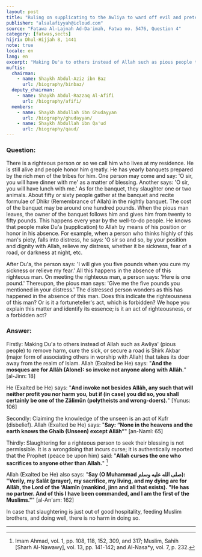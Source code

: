 ```yaml
---
layout: post
title: "Ruling on supplicating to the Awliya to ward off evil and pretending to know the Ghayb"
publisher: "alsalafiyyah@icloud.com"
source: "Fatawa Al-Lajnah Ad-Da'imah, Fatwa no. 5476, Question 4"
category: [fatwas,sects]
hijri: Dhul-Hijjah 8, 1441
note: true
locale: en
lang: en
excerpt: "Making Du'a to others instead of Allah such as pious people to remove harm, cure the sick, or secure a road is Shirk Akbar  that takes its doer away from the realm of Islam."
muftis:
  chairman: 
    - name: Shaykh Abdul-Aziz ibn Baz
      url: /biography/binbaz/
  deputy_chairman:
    - name: Shaykh Abdul-Razzaq Al-Afifi
      url: /biography/afifi/
  members: 
    - name: Shaykh Abdullah ibn Ghudayyan
      url: /biography/ghudayyan/
    - name: Shaykh Abdullah ibn Qa'ud
      url: /biography/qaud/
---
```


### Question: 

There is a righteous person or so we call him who lives at my residence. He is still alive and people honor him greatly. He has yearly banquets prepared by the rich men of the tribes for him. One person may come and say: 'O sir, you will have dinner with me' as a matter of blessing. Another says: 'O sir, you will have lunch with me.' As for the banquet, they slaughter one or two animals. About fifty or sixty people gather at the banquet and recite formulae of Dhikr (Remembrance of Allah) in the nightly banquet. The cost of the banquet may be around one hundred pounds. When the pious man leaves, the owner of the banquet follows him and gives him from twenty to fifty pounds. This happens every year by the well-to-do people. He knows that people make Du'a (supplication) to Allah by means of his position or honor in his absence. For example, when a person who thinks highly of this man's piety, falls into distress, he says: 'O sir so and so, by your position and dignity with Allah, relieve my distress, whether it be sickness, fear of a road, or darkness at night, etc. 

After Du'a, the person says: 'I will give you five pounds when you cure my sickness or relieve my fear.' All this happens in the absence of this righteous man. On meeting the righteous man, a person says: 'Here is one pound.' Thereupon, the pious man says: 'Give me the five pounds you mentioned in your distress.' The distressed person wonders as this has happened in the absence of this man. Does this indicate the righteousness of this man? Or is it a fortuneteller's act, which is forbidden? We hope you explain this matter and identify its essence; is it an act of righteousness, or a forbidden act?

### Answer:

Firstly: Making Du'a to others instead of Allah such as Awliya' (pious people) to remove harm, cure the sick, or secure a road is Shirk Akbar (major form of associating others in worship with Allah) that takes its doer away from the realm of Islam. Allah (Exalted be He) says: "**And the mosques are for Allâh (Alone): so invoke not anyone along with Allâh.**" [al-Jinn: 18]

He (Exalted be He) says: "**And invoke not besides Allâh, any such that will neither profit you nor harm you, but if (in case) you did so, you shall certainly be one of the Zâlimûn (polytheists and wrong-doers).**" [Yunus: 106]

Secondly: Claiming the knowledge of the unseen is an act of Kufr (disbelief). Allah (Exalted be He) says: "**Say: “None in the heavens and the earth knows the Ghaib (Unseen) except Allâh”**" [an-Naml: 65]

Thirdly: Slaughtering for a righteous person to seek their blessing is not permissible. It is a wrongdoing that incurs curse; it is authentically reported that the Prophet (peace be upon him) said: "**Allah curses the one who sacrifices to anyone other than Allah.**" [^1] 

Allah (Exalted be He) also says: "**Say (O Muhammad صلى الله عليه وسلم): "Verily, my Salât (prayer), my sacrifice, my living, and my dying are for Allâh, the Lord of the ‘Alamîn (mankind, jinn and all that exists). "He has no partner. And of this I have been commanded, and I am the first of the Muslims."**" [al-An'am: 162]

In case that slaughtering is just out of good hospitality, feeding Muslim brothers, and doing well, there is no harm in doing so.

---
[^1]: Imam Ahmad, vol. 1, pp. 108, 118, 152, 309, and 317; Muslim, Sahih [Sharh Al-Nawawy], vol. 13, pp. 141-142; and Al-Nasa*y, vol. 7, p. 232.
